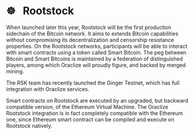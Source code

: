 # &#9784; &nbsp; Rootstock

When launched later this year, Rootstock will be the first production sidechain of the Bitcoin network. It aims to extends Bitcoin capabilities without compromising its decentralization and censorship resistance properties. On the Rootstock networks, participants will be able to interact with smart contracts using a token called Smart Bitcoin.
The peg between Bitcoin and Smart Bitcoins is maintained by a federation of distinguished players, among which Oraclize will proudly figure, and backed by merged mining.

The RSK team has recently launched the Ginger Testnet, which has full integration with Oraclize services.

Smart contracts on Rootstock are executed by an upgraded, but backward compatible version, of the Ethereum Virtual Machine. The Oraclize Rootstock integration is in fact completely compatible with the Ethereum one, since Ethereum smart contract can be compiled and execute on Rootstock natively.
